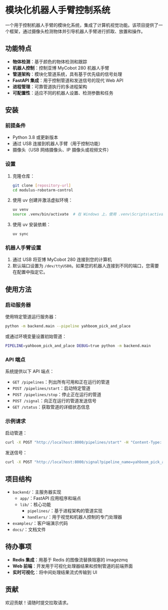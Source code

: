 # 模块化机器人手臂控制系统

一个用于控制机器人手臂的模块化系统，集成了计算机视觉功能。该项目提供了一个框架，通过摄像头检测物体并引导机器人手臂进行抓取、放置和操作。

## 功能特点

- **物体检测**：基于颜色的物体检测和跟踪
- **机器人控制**：控制亚博 MyCobot 280 机器人手臂
- **管道架构**：模块化管道系统，具有基于优先级的信号处理
- **FastAPI 集成**：用于控制管道和发送信号的现代 Web API
- **进程管理**：可靠管道执行的多进程架构
- **可配置性**：适应不同的机器人设置、检测参数和任务

## 安装

### 前提条件

- Python 3.8 或更新版本
- 通过 USB 连接到机器人手臂（用于控制功能）
- 摄像头（USB 网络摄像头、IP 摄像头或视频文件）

### 设置

1. 克隆仓库：
   ```bash
   git clone [repository-url]
   cd modulus-robotarm-control
   ```

2. 使用 uv 创建并激活虚拟环境：
   ```bash
   uv venv
   source .venv/bin/activate  # 在 Windows 上，使用 .venv\Scripts\activate
   ```

3. 使用 uv 安装依赖：
   ```bash
   uv sync
   ```

### 机器人手臂设置

1. 通过 USB 将亚博 MyCobot 280 连接到您的计算机
2. 默认端口设置为 `/dev/ttyUSB0`。如果您的机器人连接到不同的端口，您需要在配置中指定它。

## 使用方法

### 启动服务器

使用特定管道运行服务器：

```bash
python -m backend.main --pipeline yahboom_pick_and_place
```

或通过环境变量设置初始管道：

```bash
PIPELINE=yahboom_pick_and_place DEBUG=true python -m backend.main
```

### API 端点

系统提供以下 API 端点：

- `GET /pipelines`：列出所有可用和正在运行的管道
- `POST /pipelines/start`：启动特定管道
- `POST /pipelines/stop`：停止正在运行的管道
- `POST /signal`：向正在运行的管道发送信号
- `GET /status`：获取管道的详细状态信息

### 示例请求

启动管道：
```bash
curl -X POST "http://localhost:8000/pipelines/start" -H "Content-Type: application/json" -d '{"pipeline_name": "yahboom_pick_and_place", "debug": true}'
```

发送信号：
```bash
curl -X POST "http://localhost:8000/signal?pipeline_name=yahboom_pick_and_place" -H "Content-Type: application/json" -d '{"signal": "pick_red", "priority": "HIGH"}'
```

## 项目结构

- `backend/`：主服务器实现
  - `app/`：FastAPI 应用程序和端点
  - `lib/`：核心功能
    - `pipelines/`：基于进程架构的管道实现
    - `handlers/`：用于视觉和机器人控制的专门处理器
- `examples/`：客户端演示代码
- `docs/`：文档文件

## 待办事项

- **Redis 集成**：用基于 Redis 的图像流替换阻塞的 imagezmq
- **Web 前端**：开发用于可视化处理器结果和控制管道的前端界面
- **实时可视化**：将中间处理结果流式传输到 UI

## 贡献

欢迎贡献！请随时提交拉取请求。
